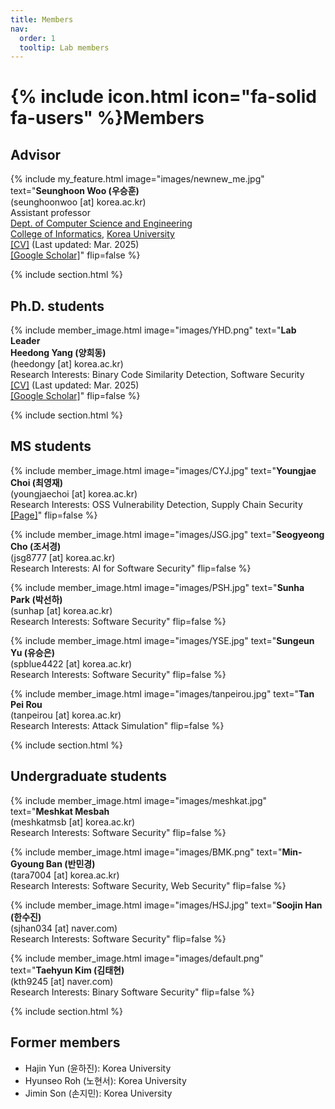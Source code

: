 ```yaml
---
title: Members
nav:
  order: 1
  tooltip: Lab members
---
```


# {% include icon.html icon="fa-solid fa-users" %}Members

## Advisor

{%
  include my_feature.html
  image="images/newnew_me.jpg"
  text="**Seunghoon Woo (우승훈)**<br>(seunghoonwoo [at] korea.ac.kr)<br>Assistant professor<br>[Dept. of Computer Science and Engineering](https://cs.korea.ac.kr/)<br>[College of Informatics](https://info.korea.ac.kr/), [Korea University](https://www.korea.ac.kr/)<br>[[CV]](/assets/CV(20250321).pdf) (Last updated: Mar. 2025)<br>[[Google Scholar]](https://scholar.google.co.kr/citations?user=vm77ejwAAAAJ&hl=en)"
  flip=false
%}

{% include section.html %}

## Ph.D. students

{%
  include member_image.html
  image="images/YHD.png"
  text="**Lab Leader**<br>**Heedong Yang (양희동)**<br>(heedongy [at] korea.ac.kr)<br>Research Interests: Binary Code Similarity Detection, Software Security<br>[[CV]](https://heedongy.github.io/CV/heedong_cv.pdf) (Last updated: Mar. 2025)<br>[[Google Scholar]](https://scholar.google.com/citations?user=Gqegeu0AAAAJ&hl=en)"
  flip=false
%}

{% include section.html %}

## MS students

{%
  include member_image.html
  image="images/CYJ.jpg"
  text="**Youngjae Choi (최영재)**<br>(youngjaechoi [at] korea.ac.kr)<br>Research Interests: OSS Vulnerability Detection, Supply Chain Security<br>[[Page]](https://genius-choi.github.io/)"
  flip=false
%}

{%
  include member_image.html
  image="images/JSG.jpg"
  text="**Seogyeong Cho (조서경)**<br>(jsg8777 [at] korea.ac.kr)<br>Research Interests: AI for Software Security"
  flip=false
%}

{%
  include member_image.html
  image="images/PSH.jpg"
  text="**Sunha Park (박선하)**<br>(sunhap [at] korea.ac.kr)<br>Research Interests: Software Security"
  flip=false
%}

{%
  include member_image.html
  image="images/YSE.jpg"
  text="**Sungeun Yu (유승은)**<br>(spblue4422 [at] korea.ac.kr)<br>Research Interests: Software Security"
  flip=false
%}

{%
  include member_image.html
  image="images/tanpeirou.jpg"
  text="**Tan Pei Rou**<br>(tanpeirou [at] korea.ac.kr)<br>Research Interests: Attack Simulation"
  flip=false
%}

{% include section.html %}

## Undergraduate students

{%
  include member_image.html
  image="images/meshkat.jpg"
  text="**Meshkat Mesbah**<br>(meshkatmsb [at] korea.ac.kr)<br>Research Interests: Software Security"
  flip=false
%}

{%
  include member_image.html
  image="images/BMK.png"
  text="**Min-Gyoung Ban (반민경)**<br>(tara7004 [at] korea.ac.kr)<br>Research Interests: Software Security, Web Security"
  flip=false
%}

{%
  include member_image.html
  image="images/HSJ.jpg"
  text="**Soojin Han (한수진)**<br>(sjhan034 [at] naver.com)<br>Research Interests: Software Security"
  flip=false
%}

{%
  include member_image.html
  image="images/default.png"
  text="**Taehyun Kim (김태현)**<br>(kth9245 [at] naver.com)<br>Research Interests: Binary Software Security"
  flip=false
%}

<!-- {%
  include member_image.html
  image="images/default.png"
  text="**Hajin Yun (윤하진)**<br>(faiith7001 [at] gmail.com)<br>Research Interests: Software Security"
  flip=false
%} -->

<!-- {%
  include member_image.html
  image="images/SJM.jpg"
  text="**Son Jimin (손지민)**<br>(jamie1608 [at] korea.ac.kr)<br>Research Interests: Software Security"
  flip=false
%} -->


<!-- {%
  include member_image.html
  image="images/NHS.jpg"
  text="**Roh Hyunseo (노현서)**<br>(milknono [at] korea.ac.kr)<br>Research Interests: AI related Software Security"
  flip=false
%} -->



{% include section.html %}

## Former members

* Hajin Yun (윤하진): Korea University
* Hyunseo Roh (노현서): Korea University
* Jimin Son (손지민): Korea University

